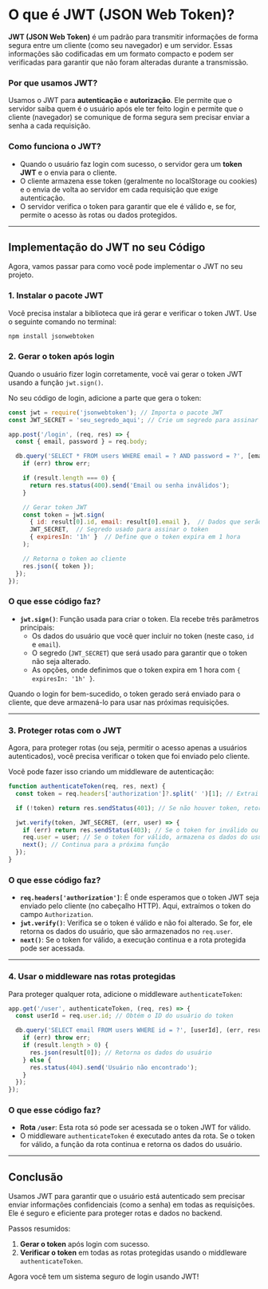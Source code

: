 # O que é JWT (JSON Web Token)?

**JWT (JSON Web Token)** é um padrão para transmitir informações de forma segura entre um cliente (como seu navegador) e um servidor. Essas informações são codificadas em um formato compacto e podem ser verificadas para garantir que não foram alteradas durante a transmissão.

### Por que usamos JWT?

Usamos o JWT para **autenticação** e **autorização**. Ele permite que o servidor saiba quem é o usuário após ele ter feito login e permite que o cliente (navegador) se comunique de forma segura sem precisar enviar a senha a cada requisição.

### Como funciona o JWT?

- Quando o usuário faz login com sucesso, o servidor gera um **token JWT** e o envia para o cliente.
- O cliente armazena esse token (geralmente no localStorage ou cookies) e o envia de volta ao servidor em cada requisição que exige autenticação.
- O servidor verifica o token para garantir que ele é válido e, se for, permite o acesso às rotas ou dados protegidos.

---

## Implementação do JWT no seu Código

Agora, vamos passar para como você pode implementar o JWT no seu projeto.

### 1. **Instalar o pacote JWT**

Você precisa instalar a biblioteca que irá gerar e verificar o token JWT. Use o seguinte comando no terminal:

```bash
npm install jsonwebtoken
```

### 2. **Gerar o token após login**

Quando o usuário fizer login corretamente, você vai gerar o token JWT usando a função `jwt.sign()`.

No seu código de login, adicione a parte que gera o token:

```javascript
const jwt = require('jsonwebtoken'); // Importa o pacote JWT
const JWT_SECRET = 'seu_segredo_aqui'; // Crie um segredo para assinar o token

app.post('/login', (req, res) => {
  const { email, password } = req.body;

  db.query('SELECT * FROM users WHERE email = ? AND password = ?', [email, password], (err, result) => {
    if (err) throw err;

    if (result.length === 0) {
      return res.status(400).send('Email ou senha inválidos');
    }

    // Gerar token JWT
    const token = jwt.sign(
      { id: result[0].id, email: result[0].email },  // Dados que serão incluídos no token
      JWT_SECRET,  // Segredo usado para assinar o token
      { expiresIn: '1h' }  // Define que o token expira em 1 hora
    );

    // Retorna o token ao cliente
    res.json({ token });
  });
});
```

### O que esse código faz?

- **`jwt.sign()`**: Função usada para criar o token. Ela recebe três parâmetros principais:
  - Os dados do usuário que você quer incluir no token (neste caso, `id` e `email`).
  - O segredo (`JWT_SECRET`) que será usado para garantir que o token não seja alterado.
  - As opções, onde definimos que o token expira em 1 hora com `{ expiresIn: '1h' }`.

Quando o login for bem-sucedido, o token gerado será enviado para o cliente, que deve armazená-lo para usar nas próximas requisições.

---

### 3. **Proteger rotas com o JWT**

Agora, para proteger rotas (ou seja, permitir o acesso apenas a usuários autenticados), você precisa verificar o token que foi enviado pelo cliente.

Você pode fazer isso criando um middleware de autenticação:

```javascript
function authenticateToken(req, res, next) {
  const token = req.headers['authorization']?.split(' ')[1]; // Extrai o token do cabeçalho 'Authorization'

  if (!token) return res.sendStatus(401); // Se não houver token, retorna 401 (não autorizado)

  jwt.verify(token, JWT_SECRET, (err, user) => {
    if (err) return res.sendStatus(403); // Se o token for inválido ou expirado, retorna 403 (proibido)
    req.user = user; // Se o token for válido, armazena os dados do usuário no 'req'
    next(); // Continua para a próxima função
  });
}
```

### O que esse código faz?

- **`req.headers['authorization']`**: É onde esperamos que o token JWT seja enviado pelo cliente (no cabeçalho HTTP). Aqui, extraímos o token do campo `Authorization`.
- **`jwt.verify()`**: Verifica se o token é válido e não foi alterado. Se for, ele retorna os dados do usuário, que são armazenados no `req.user`.
- **`next()`**: Se o token for válido, a execução continua e a rota protegida pode ser acessada.

---

### 4. **Usar o middleware nas rotas protegidas**

Para proteger qualquer rota, adicione o middleware `authenticateToken`:

```javascript
app.get('/user', authenticateToken, (req, res) => {
  const userId = req.user.id; // Obtém o ID do usuário do token

  db.query('SELECT email FROM users WHERE id = ?', [userId], (err, result) => {
    if (err) throw err;
    if (result.length > 0) {
      res.json(result[0]); // Retorna os dados do usuário
    } else {
      res.status(404).send('Usuário não encontrado');
    }
  });
});
```

### O que esse código faz?

- **Rota `/user`**: Esta rota só pode ser acessada se o token JWT for válido.
- O middleware `authenticateToken` é executado antes da rota. Se o token for válido, a função da rota continua e retorna os dados do usuário.

---

## Conclusão

Usamos JWT para garantir que o usuário está autenticado sem precisar enviar informações confidenciais (como a senha) em todas as requisições. Ele é seguro e eficiente para proteger rotas e dados no backend.

Passos resumidos:
1. **Gerar o token** após login com sucesso.
2. **Verificar o token** em todas as rotas protegidas usando o middleware `authenticateToken`.

Agora você tem um sistema seguro de login usando JWT!
